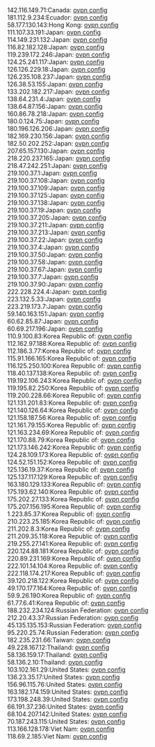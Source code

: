 142.116.149.71:Canada: [ovpn config](vpn/142_116_149_71.ovpn)  
181.112.9.234:Ecuador: [ovpn config](vpn/181_112_9_234.ovpn)  
58.177.130.143:Hong Kong: [ovpn config](vpn/58_177_130_143.ovpn)  
111.107.33.191:Japan: [ovpn config](vpn/111_107_33_191.ovpn)  
114.149.231.132:Japan: [ovpn config](vpn/114_149_231_132.ovpn)  
116.82.182.128:Japan: [ovpn config](vpn/116_82_182_128.ovpn)  
119.239.172.246:Japan: [ovpn config](vpn/119_239_172_246.ovpn)  
124.25.241.117:Japan: [ovpn config](vpn/124_25_241_117.ovpn)  
126.126.229.18:Japan: [ovpn config](vpn/126_126_229_18.ovpn)  
126.235.108.237:Japan: [ovpn config](vpn/126_235_108_237.ovpn)  
126.38.53.155:Japan: [ovpn config](vpn/126_38_53_155.ovpn)  
133.202.182.217:Japan: [ovpn config](vpn/133_202_182_217.ovpn)  
138.64.231.4:Japan: [ovpn config](vpn/138_64_231_4.ovpn)  
138.64.87.156:Japan: [ovpn config](vpn/138_64_87_156.ovpn)  
160.86.78.218:Japan: [ovpn config](vpn/160_86_78_218.ovpn)  
180.0.124.75:Japan: [ovpn config](vpn/180_0_124_75.ovpn)  
180.196.126.206:Japan: [ovpn config](vpn/180_196_126_206.ovpn)  
182.169.230.156:Japan: [ovpn config](vpn/182_169_230_156.ovpn)  
182.50.202.252:Japan: [ovpn config](vpn/182_50_202_252.ovpn)  
207.65.157.130:Japan: [ovpn config](vpn/207_65_157_130.ovpn)  
218.220.237.165:Japan: [ovpn config](vpn/218_220_237_165.ovpn)  
218.47.242.251:Japan: [ovpn config](vpn/218_47_242_251.ovpn)  
219.100.37.1:Japan: [ovpn config](vpn/219_100_37_1.ovpn)  
219.100.37.108:Japan: [ovpn config](vpn/219_100_37_108.ovpn)  
219.100.37.109:Japan: [ovpn config](vpn/219_100_37_109.ovpn)  
219.100.37.125:Japan: [ovpn config](vpn/219_100_37_125.ovpn)  
219.100.37.138:Japan: [ovpn config](vpn/219_100_37_138.ovpn)  
219.100.37.19:Japan: [ovpn config](vpn/219_100_37_19.ovpn)  
219.100.37.205:Japan: [ovpn config](vpn/219_100_37_205.ovpn)  
219.100.37.211:Japan: [ovpn config](vpn/219_100_37_211.ovpn)  
219.100.37.213:Japan: [ovpn config](vpn/219_100_37_213.ovpn)  
219.100.37.22:Japan: [ovpn config](vpn/219_100_37_22.ovpn)  
219.100.37.4:Japan: [ovpn config](vpn/219_100_37_4.ovpn)  
219.100.37.50:Japan: [ovpn config](vpn/219_100_37_50.ovpn)  
219.100.37.58:Japan: [ovpn config](vpn/219_100_37_58.ovpn)  
219.100.37.67:Japan: [ovpn config](vpn/219_100_37_67.ovpn)  
219.100.37.7:Japan: [ovpn config](vpn/219_100_37_7.ovpn)  
219.100.37.90:Japan: [ovpn config](vpn/219_100_37_90.ovpn)  
222.228.224.4:Japan: [ovpn config](vpn/222_228_224_4.ovpn)  
223.132.5.33:Japan: [ovpn config](vpn/223_132_5_33.ovpn)  
223.219.173.7:Japan: [ovpn config](vpn/223_219_173_7.ovpn)  
59.140.163.151:Japan: [ovpn config](vpn/59_140_163_151.ovpn)  
60.62.85.87:Japan: [ovpn config](vpn/60_62_85_87.ovpn)  
60.69.217.196:Japan: [ovpn config](vpn/60_69_217_196.ovpn)  
110.9.100.83:Korea Republic of: [ovpn config](vpn/110_9_100_83.ovpn)  
112.162.97.188:Korea Republic of: [ovpn config](vpn/112_162_97_188.ovpn)  
112.186.3.77:Korea Republic of: [ovpn config](vpn/112_186_3_77.ovpn)  
115.91.166.165:Korea Republic of: [ovpn config](vpn/115_91_166_165.ovpn)  
116.125.250.100:Korea Republic of: [ovpn config](vpn/116_125_250_100.ovpn)  
118.40.137.138:Korea Republic of: [ovpn config](vpn/118_40_137_138.ovpn)  
119.192.106.243:Korea Republic of: [ovpn config](vpn/119_192_106_243.ovpn)  
119.195.82.250:Korea Republic of: [ovpn config](vpn/119_195_82_250.ovpn)  
119.200.228.66:Korea Republic of: [ovpn config](vpn/119_200_228_66.ovpn)  
121.131.201.83:Korea Republic of: [ovpn config](vpn/121_131_201_83.ovpn)  
121.140.126.64:Korea Republic of: [ovpn config](vpn/121_140_126_64.ovpn)  
121.158.187.56:Korea Republic of: [ovpn config](vpn/121_158_187_56.ovpn)  
121.161.79.155:Korea Republic of: [ovpn config](vpn/121_161_79_155.ovpn)  
121.163.234.69:Korea Republic of: [ovpn config](vpn/121_163_234_69.ovpn)  
121.170.88.79:Korea Republic of: [ovpn config](vpn/121_170_88_79.ovpn)  
121.173.146.242:Korea Republic of: [ovpn config](vpn/121_173_146_242.ovpn)  
124.28.109.173:Korea Republic of: [ovpn config](vpn/124_28_109_173.ovpn)  
124.52.151.152:Korea Republic of: [ovpn config](vpn/124_52_151_152.ovpn)  
125.136.19.37:Korea Republic of: [ovpn config](vpn/125_136_19_37.ovpn)  
125.137.117.129:Korea Republic of: [ovpn config](vpn/125_137_117_129.ovpn)  
163.180.129.133:Korea Republic of: [ovpn config](vpn/163_180_129_133.ovpn)  
175.193.62.140:Korea Republic of: [ovpn config](vpn/175_193_62_140.ovpn)  
175.202.27.133:Korea Republic of: [ovpn config](vpn/175_202_27_133.ovpn)  
175.207.156.195:Korea Republic of: [ovpn config](vpn/175_207_156_195.ovpn)  
1.223.85.37:Korea Republic of: [ovpn config](vpn/1_223_85_37.ovpn)  
210.223.25.185:Korea Republic of: [ovpn config](vpn/210_223_25_185.ovpn)  
211.202.8.3:Korea Republic of: [ovpn config](vpn/211_202_8_3.ovpn)  
211.209.35.118:Korea Republic of: [ovpn config](vpn/211_209_35_118.ovpn)  
219.255.27.141:Korea Republic of: [ovpn config](vpn/219_255_27_141.ovpn)  
220.124.88.181:Korea Republic of: [ovpn config](vpn/220_124_88_181.ovpn)  
220.89.231.169:Korea Republic of: [ovpn config](vpn/220_89_231_169.ovpn)  
222.101.14.104:Korea Republic of: [ovpn config](vpn/222_101_14_104.ovpn)  
222.118.174.217:Korea Republic of: [ovpn config](vpn/222_118_174_217.ovpn)  
39.120.218.122:Korea Republic of: [ovpn config](vpn/39_120_218_122.ovpn)  
49.170.177.164:Korea Republic of: [ovpn config](vpn/49_170_177_164.ovpn)  
59.9.26.190:Korea Republic of: [ovpn config](vpn/59_9_26_190.ovpn)  
61.77.6.41:Korea Republic of: [ovpn config](vpn/61_77_6_41.ovpn)  
188.232.234.124:Russian Federation: [ovpn config](vpn/188_232_234_124.ovpn)  
212.20.43.37:Russian Federation: [ovpn config](vpn/212_20_43_37.ovpn)  
45.135.135.153:Russian Federation: [ovpn config](vpn/45_135_135_153.ovpn)  
95.220.25.74:Russian Federation: [ovpn config](vpn/95_220_25_74.ovpn)  
182.235.231.66:Taiwan: [ovpn config](vpn/182_235_231_66.ovpn)  
49.228.167.12:Thailand: [ovpn config](vpn/49_228_167_12.ovpn)  
58.136.159.17:Thailand: [ovpn config](vpn/58_136_159_17.ovpn)  
58.136.2.10:Thailand: [ovpn config](vpn/58_136_2_10.ovpn)  
103.102.161.29:United States: [ovpn config](vpn/103_102_161_29.ovpn)  
136.23.35.17:United States: [ovpn config](vpn/136_23_35_17.ovpn)  
156.96.115.76:United States: [ovpn config](vpn/156_96_115_76.ovpn)  
163.182.174.159:United States: [ovpn config](vpn/163_182_174_159.ovpn)  
173.198.248.39:United States: [ovpn config](vpn/173_198_248_39.ovpn)  
66.191.37.236:United States: [ovpn config](vpn/66_191_37_236.ovpn)  
68.104.207.142:United States: [ovpn config](vpn/68_104_207_142.ovpn)  
70.187.243.115:United States: [ovpn config](vpn/70_187_243_115.ovpn)  
113.166.128.178:Viet Nam: [ovpn config](vpn/113_166_128_178.ovpn)  
118.69.2.185:Viet Nam: [ovpn config](vpn/118_69_2_185.ovpn)  
